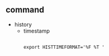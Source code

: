 
## command

* history
  * timestamp
     ```sh:.bashrc
     
     export HISTTIMEFORMAT='%F %T '
     ```


